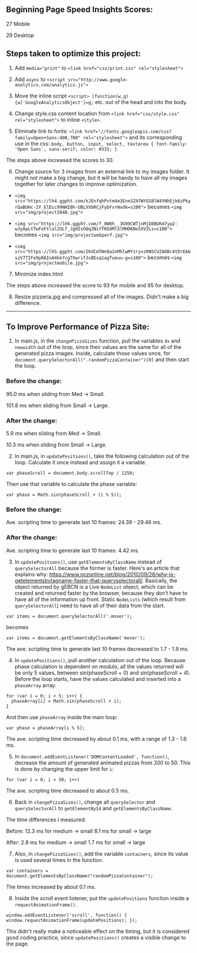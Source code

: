 ## Beginning Page Speed Insights Scores:

27 Mobile

29 Desktop

## Steps taken to optimize this project:

1. Add `media="print"` to `<link href="css/print.css" rel="stylesheet">`

2. Add `async` to `<script src="http://www.google-analytics.com/analytics.js">`

3. Move the inline script `<script> (function(w,g){w['GoogleAnalyticsObject']=g;` etc. out of the head and into the body.

4. Change style.css content location from `<link href="css/style.css" rel="stylesheet">` to inline `<style>`.

5. Eliminate link to fonts: `<link href="//fonts.googleapis.com/css?family=Open+Sans:400,700" rel="stylesheet">`
 and its corresponding use in the css:
  `body, button, input, select, textarea { font-family: 'Open Sans', sans-serif; color: #333; }`

  The steps above increased the scores to 30.

6. Change source for 3 images from an external link to my images folder. It might
  not make a big change, but it will be handy to have all my images together for
  later changes to improve optimization.
  - `<img src="https://lh4.ggpht.com/kJEnfqhPvtm4m3EneSZ4fWYGS8lW4YNhEjk6zPkyrQaBUHc-2Y_ElDic99NHI0h-UBLXVbRCjFybFvrWxdk=s100">`
  becomes `<img src="img/project2048.jpg">`

  - `<img src="https://lh6.ggpht.com/f_0W8h__3G99CWTjnMjD8BUKm7yp2-wJyApLtTwFoFtlal2ULf_JgHIsOQq2NiYfKOdMlXlMHDKNo5XVZLs=s100">`
  becomes `<img src="img/projectwebperf.jpg">`
  - `<img src="https://lh5.ggpht.com/IKdCmTWn8a2nMhlwMYzryvzRN5CUZAOBr4tDrEAbszV7TIFe9pRAInA4kkYcgTXwrifJsBEsq1agTueuu-g=s100">`
  becomes `<img src="img/projectmobile.jpg">`

7. Minimize index.html

  The steps above increased the score to 93 for mobile and 95 for desktop.

8. Resize pizzeria.jpg and compressed all of the images. Didn't make a big difference.

-------------------------------------------------------------------------------------------------------

## To Improve Performance of Pizza Site:

1. In main.js, in the `changePizzaSizes` function, pull the variables `dx` and `newwidth`
  out of the loop, since their values are the same for all of the generated pizza
  images. Inside, calculate those values once, for `document.querySelectorAll(".randomPizzaContainer")[0]` and then start the loop.

  ### Before the change:

  95.0 ms when sliding from Med -> Small.

  101.8 ms when sliding from Small -> Large.

  ### After the change:

  5.9 ms when sliding from Med -> Small.

  10.3 ms when sliding from Small -> Large.

2. In main.js, in `updatePositions()`, take the following calculation out of the loop.
  Calculate it once instead and assign it a variable.

  `var phaseScroll = document.body.scrollTop / 1250;`

  Then use that variable to calculate the phase variable:

  `var phase = Math.sin(phaseScroll + (i % 5));`

  ### Before the change:

  Ave. scripting time to generate last 10 frames: 24.39 - 29.46 ms.

  ### After the change:

  Ave. scripting time to generate last 10 frames: 4.42 ms.

3. In `updatePositions()`, use `getElementsByClassName` instead of `querySelectorAll`
  because the former is faster. Here's an article that explains why: https://www.nczonline.net/blog/2010/09/28/why-is-getelementsbytagname-faster-that-queryselectorall/.
  Basically, the object returned by gEBCN is a Live `NodeList` object, which can be created and returned faster by the browser, because they don’t have to have all of the information up front. Static `NodeLists` (which result from `querySelectorAll`) need to have all of their data from the start.

  `var items = document.querySelectorAll('.mover');`

  becomes

  `var items = document.getElementsByClassName('mover');`

  The ave. scripting time to generate last 10 frames decreased to 1.7 - 1.9 ms.

4. In `updatePositions()`, pull another calculation out of the loop.
  Because phase calculation is dependent on modulo, all the values returned will be
  only 5 values, between sin(phaseScroll + 0) and sin(phaseScroll + 4).
  Before the loop starts, have the values calculated and inserted into a `phaseArray`
  array.

  ```
  for (var i = 0; i < 5; i++) {
    phaseArray[i] = Math.sin(phaseScroll + i);
  }
  ```
  And then use `phaseArray` inside the main loop:

  `var phase = phaseArray[i % 5];`

  The ave. scripting time decreased by about 0.1 ms, with a range of 1.3 - 1.6 ms.

5. In `document.addEventListener('DOMContentLoaded', function()`, decrease the amount
  of generated animated pizzas from 200 to 50. This is done by changing the upper limit
  for `i`:

  `for (var i = 0; i < 50; i++)`

  The ave. scripting time decreased to about 0.5 ms.

6. Back in `changePizzaSizes()`, change all `querySelector` and `querySelectorAll` to
  `getElementById` and `getElementsByClassName`.

  The time differences I measured:

  Before: 12.3 ms for medium -> small
          8.1 ms for small -> large

  After: 2.8 ms for medium -> small
          1.7 ms for small -> large

7. Also, in `changePizzaSizes()`, add the variable `containers`, since its value is used
  several times in the function.

  `var containers = document.getElementsByClassName("randomPizzaContainer");`

  The times increased by about 0.1 ms.

8. Inside the scroll event listener, put the `updatePositions` function inside a `requestAnimationFrame()`.

  `window.addEventListener('scroll', function() {
      window.requestAnimationFrame(updatePositions);
  });`

  This didn't really make a noticeable effect on the timing, but it is considered
  good coding practice, since `updatePositions()` creates a visible change to the
  page.
